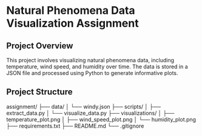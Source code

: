 # Natural Phenomena Data Visualization Assignment

## Project Overview

This project involves visualizing natural phenomena data, including temperature, wind speed, and humidity over time. The data is stored in a JSON file and processed using Python to generate informative plots.

## Project Structure

assignment/
├── data/
│   └── windy.json
├── scripts/
│   ├── extract_data.py
│   └── visualize_data.py
├── visualizations/
│   ├── temperature_plot.png
│   ├── wind_speed_plot.png
│   └── humidity_plot.png
├── requirements.txt
├── README.md
└── .gitignore
